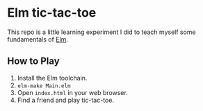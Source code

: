 # Elm tic-tac-toe

This repo is a little learning experiment I did to teach myself some fundamentals of [Elm](http://elm-lang.org/).

## How to Play
 1. Install the Elm toolchain.
 2. `elm-make Main.elm`
 3. Open `index.html` in your web browser.
 4. Find a friend and play tic-tac-toe.
